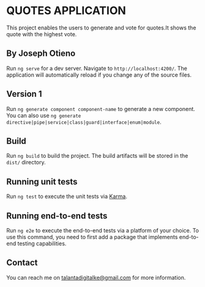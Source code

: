 # QUOTES APPLICATION

This project enables the users to generate and vote for quotes.It shows the quote with the highest vote.

## By Joseph Otieno

Run `ng serve` for a dev server. Navigate to `http://localhost:4200/`. The application will automatically reload if you change any of the source files.

## Version 1

Run `ng generate component component-name` to generate a new component. You can also use `ng generate directive|pipe|service|class|guard|interface|enum|module`.

## Build

Run `ng build` to build the project. The build artifacts will be stored in the `dist/` directory.

## Running unit tests

Run `ng test` to execute the unit tests via [Karma](https://karma-runner.github.io).

## Running end-to-end tests

Run `ng e2e` to execute the end-to-end tests via a platform of your choice. To use this command, you need to first add a package that implements end-to-end testing capabilities.

## Contact

You can reach me on talantadigitalke@gmail.com for more information.
